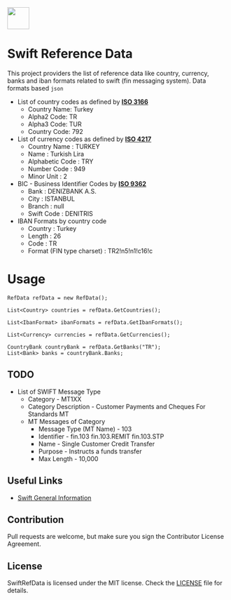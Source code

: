 <img src="https://github.com/yemrekeskin/SwiftRefData/blob/master/refdata.png" width="50" height="50"> 

# Swift Reference Data

This project providers the list of reference data like country, currency, banks and iban formats related to swift (fin messaging system). Data formats based `json`

- List of country codes as defined by [**ISO 3166**](https://www.iso.org/iso-3166-country-codes.html)
  - Country Name: Turkey
  - Alpha2 Code: TR
  - Alpha3 Code: TUR
  - Country Code: 792  
- List of currency codes as defined by [**ISO 4217**](https://www.iso.org/iso-4217-currency-codes.html)
  - Country Name : TURKEY
  - Name : Turkish Lira
  - Alphabetic Code : TRY
  - Number Code : 949
  - Minor Unit : 2
- BIC - Business Identifier Codes by [**ISO 9362**](https://www.iso.org/standard/60390.html)
  - Bank : DENIZBANK A.S.
  - City : ISTANBUL
  - Branch : null
  - Swift Code : DENITRIS
- IBAN Formats by country code
  - Country : Turkey
  - Length : 26
  - Code : TR
  - Format (FIN type charset) : TR2!n5!n1!c16!c

# Usage

```CSharp
RefData refData = new RefData();

List<Country> countries = refData.GetCountries();

List<IbanFormat> ibanFormats = refData.GetIbanFormats();

List<Currency> currencies = refData.GetCurrencies();

CountryBank countryBank = refData.GetBanks("TR");
List<Bank> banks = countryBank.Banks;
```

## TODO
- List of SWIFT Message Type
  - Category - MT1XX
  - Category Description - Customer Payments and Cheques For Standards MT
  - MT Messages of Category
    - Message Type (MT Name) - 103
    - Identifier - fin.103 fin.103.REMIT fin.103.STP
    - Name - Single Customer Credit Transfer
    - Purpose - Instructs a funds transfer
    - Max Length - 10,000

## Useful Links
- [Swift General Information](https://www2.swift.com/knowledgecentre/publications/usgi/2.0)

## Contribution
Pull requests are welcome, but make sure you sign the Contributor License Agreement.

## License

SwiftRefData is licensed under the MIT license. Check the [LICENSE](LICENSE) file for details.
